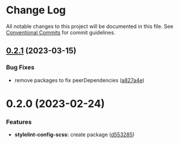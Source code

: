 # Change Log

All notable changes to this project will be documented in this file.
See [Conventional Commits](https://conventionalcommits.org) for commit guidelines.

## [0.2.1](https://github.com/meludi/stylelint-config/compare/@meludi/stylelint-config-scss@0.2.0...@meludi/stylelint-config-scss@0.2.1) (2023-03-15)

### Bug Fixes

- remove packages to fix peerDependencies ([a827a4e](https://github.com/meludi/stylelint-config/commit/a827a4eea45d380c43b222d04e276dc88cdd5dd1))

# 0.2.0 (2023-02-24)

### Features

- **stylelint-config-scss:** create package ([d553285](https://github.com/meludi/stylelint-config/commit/d553285f61925659f8ef0982389cd9fbe59aa045))
